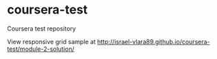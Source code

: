 # coursera-test
Coursera test repository 

View responsive grid sample at http://israel-vlara89.github.io/coursera-test/module-2-solution/

